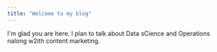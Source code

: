 ```yaml
---
title: "Welcome to my blog"
---
```


I'm glad you are here. I plan to talk about Data sCience and Operations nalong w2ith content marketing.
